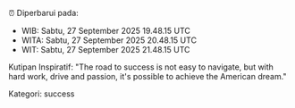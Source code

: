 ⏰ Diperbarui pada:
- WIB: Sabtu, 27 September 2025 19.48.15 UTC
- WITA: Sabtu, 27 September 2025 20.48.15 UTC
- WIT: Sabtu, 27 September 2025 21.48.15 UTC

Kutipan Inspiratif:
"The road to success is not easy to navigate, but with hard work, drive and passion, it's possible to achieve the American dream."


Kategori: success

